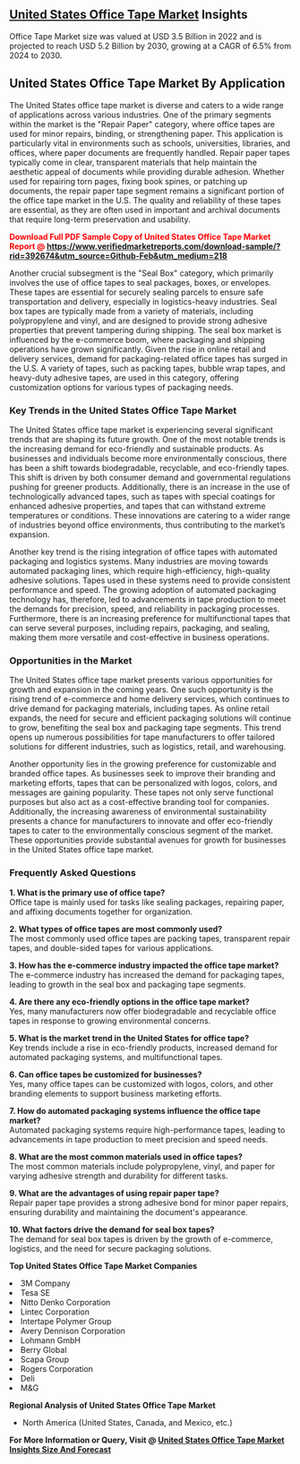 <h2><a href="https://www.verifiedmarketreports.com/download-sample/?rid=392674&amp;utm_source=Github-Feb&amp;utm_medium=218" target="_blank">United States Office Tape Market</a> Insights</h2><p>Office Tape Market size was valued at USD 3.5 Billion in 2022 and is projected to reach USD 5.2 Billion by 2030, growing at a CAGR of 6.5% from 2024 to 2030.</p><p> <h2>United States Office Tape Market By Application</h2> <p>The United States office tape market is diverse and caters to a wide range of applications across various industries. One of the primary segments within the market is the "Repair Paper" category, where office tapes are used for minor repairs, binding, or strengthening paper. This application is particularly vital in environments such as schools, universities, libraries, and offices, where paper documents are frequently handled. Repair paper tapes typically come in clear, transparent materials that help maintain the aesthetic appeal of documents while providing durable adhesion. Whether used for repairing torn pages, fixing book spines, or patching up documents, the repair paper tape segment remains a significant portion of the office tape market in the U.S. The quality and reliability of these tapes are essential, as they are often used in important and archival documents that require long-term preservation and usability. <b><p><span class=""><span style="color: #ff0000;"><strong>Download Full PDF Sample Copy of United States Office Tape Market Report</strong> @ </span><a href="https://www.verifiedmarketreports.com/download-sample/?rid=392674&amp;utm_source=Github-Feb&amp;utm_medium=218" target="_blank">https://www.verifiedmarketreports.com/download-sample/?rid=392674&amp;utm_source=Github-Feb&amp;utm_medium=218</a></span></p></b></p> <p>Another crucial subsegment is the "Seal Box" category, which primarily involves the use of office tapes to seal packages, boxes, or envelopes. These tapes are essential for securely sealing parcels to ensure safe transportation and delivery, especially in logistics-heavy industries. Seal box tapes are typically made from a variety of materials, including polypropylene and vinyl, and are designed to provide strong adhesive properties that prevent tampering during shipping. The seal box market is influenced by the e-commerce boom, where packaging and shipping operations have grown significantly. Given the rise in online retail and delivery services, demand for packaging-related office tapes has surged in the U.S. A variety of tapes, such as packing tapes, bubble wrap tapes, and heavy-duty adhesive tapes, are used in this category, offering customization options for various types of packaging needs.</p> <h3>Key Trends in the United States Office Tape Market</h3> <p>The United States office tape market is experiencing several significant trends that are shaping its future growth. One of the most notable trends is the increasing demand for eco-friendly and sustainable products. As businesses and individuals become more environmentally conscious, there has been a shift towards biodegradable, recyclable, and eco-friendly tapes. This shift is driven by both consumer demand and governmental regulations pushing for greener products. Additionally, there is an increase in the use of technologically advanced tapes, such as tapes with special coatings for enhanced adhesive properties, and tapes that can withstand extreme temperatures or conditions. These innovations are catering to a wider range of industries beyond office environments, thus contributing to the market’s expansion.</p> <p>Another key trend is the rising integration of office tapes with automated packaging and logistics systems. Many industries are moving towards automated packaging lines, which require high-efficiency, high-quality adhesive solutions. Tapes used in these systems need to provide consistent performance and speed. The growing adoption of automated packaging technology has, therefore, led to advancements in tape production to meet the demands for precision, speed, and reliability in packaging processes. Furthermore, there is an increasing preference for multifunctional tapes that can serve several purposes, including repairs, packaging, and sealing, making them more versatile and cost-effective in business operations.</p> <h3>Opportunities in the Market</h3> <p>The United States office tape market presents various opportunities for growth and expansion in the coming years. One such opportunity is the rising trend of e-commerce and home delivery services, which continues to drive demand for packaging materials, including tapes. As online retail expands, the need for secure and efficient packaging solutions will continue to grow, benefiting the seal box and packaging tape segments. This trend opens up numerous possibilities for tape manufacturers to offer tailored solutions for different industries, such as logistics, retail, and warehousing.</p> <p>Another opportunity lies in the growing preference for customizable and branded office tapes. As businesses seek to improve their branding and marketing efforts, tapes that can be personalized with logos, colors, and messages are gaining popularity. These tapes not only serve functional purposes but also act as a cost-effective branding tool for companies. Additionally, the increasing awareness of environmental sustainability presents a chance for manufacturers to innovate and offer eco-friendly tapes to cater to the environmentally conscious segment of the market. These opportunities provide substantial avenues for growth for businesses in the United States office tape market.</p> <h3>Frequently Asked Questions</h3> <p><b>1. What is the primary use of office tape?</b><br> Office tape is mainly used for tasks like sealing packages, repairing paper, and affixing documents together for organization.</p> <p><b>2. What types of office tapes are most commonly used?</b><br> The most commonly used office tapes are packing tapes, transparent repair tapes, and double-sided tapes for various applications.</p> <p><b>3. How has the e-commerce industry impacted the office tape market?</b><br> The e-commerce industry has increased the demand for packaging tapes, leading to growth in the seal box and packaging tape segments.</p> <p><b>4. Are there any eco-friendly options in the office tape market?</b><br> Yes, many manufacturers now offer biodegradable and recyclable office tapes in response to growing environmental concerns.</p> <p><b>5. What is the market trend in the United States for office tape?</b><br> Key trends include a rise in eco-friendly products, increased demand for automated packaging systems, and multifunctional tapes.</p> <p><b>6. Can office tapes be customized for businesses?</b><br> Yes, many office tapes can be customized with logos, colors, and other branding elements to support business marketing efforts.</p> <p><b>7. How do automated packaging systems influence the office tape market?</b><br> Automated packaging systems require high-performance tapes, leading to advancements in tape production to meet precision and speed needs.</p> <p><b>8. What are the most common materials used in office tapes?</b><br> The most common materials include polypropylene, vinyl, and paper for varying adhesive strength and durability for different tasks.</p> <p><b>9. What are the advantages of using repair paper tape?</b><br> Repair paper tape provides a strong adhesive bond for minor paper repairs, ensuring durability and maintaining the document's appearance.</p> <p><b>10. What factors drive the demand for seal box tapes?</b><br> The demand for seal box tapes is driven by the growth of e-commerce, logistics, and the need for secure packaging solutions.</p> </p><p><strong>Top United States Office Tape Market Companies</strong></p><div data-test-id=""><p><li>3M Company</li><li> Tesa SE</li><li> Nitto Denko Corporation</li><li> Lintec Corporation</li><li> Intertape Polymer Group</li><li> Avery Dennison Corporation</li><li> Lohmann GmbH</li><li> Berry Global</li><li> Scapa Group</li><li> Rogers Corporation</li><li> Deli</li><li> M&G</li></p><div><strong>Regional Analysis of&nbsp;United States Office Tape Market</strong></div><ul><li dir="ltr"><p dir="ltr">North America&nbsp;(United States, Canada, and Mexico, etc.)</p></li></ul><p><strong>For More Information or Query, Visit @&nbsp;</strong><strong><a href="https://www.verifiedmarketreports.com/product/office-tape-market/?utm_source=Github-Feb&amp;utm_medium=218" target="_blank">United States Office Tape Market Insights Size And Forecast</a></strong></p></div>
